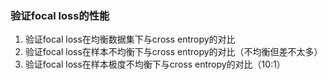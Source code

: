### 验证focal loss的性能
1. 验证focal loss在均衡数据集下与cross entropy的对比
2. 验证focal loss在样本不均衡下与cross entropy的对比（不均衡但差不太多）
3. 验证focal loss在样本极度不均衡下与cross entropy的对比（10:1）
